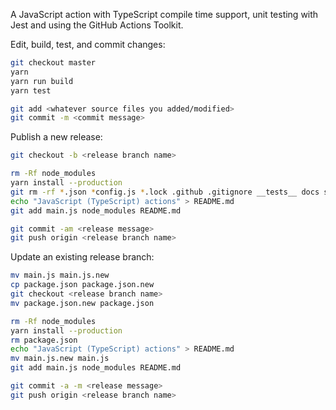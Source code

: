 A JavaScript action with TypeScript compile time support, unit testing with Jest and using the GitHub Actions Toolkit.

Edit, build, test, and commit changes:

```bash
git checkout master
yarn
yarn run build
yarn test

git add <whatever source files you added/modified>
git commit -m <commit message>
```

Publish a new release:

```bash
git checkout -b <release branch name>

rm -Rf node_modules
yarn install --production
git rm -rf *.json *config.js *.lock .github .gitignore __tests__ docs src README.md
echo "JavaScript (TypeScript) actions" > README.md
git add main.js node_modules README.md

git commit -am <release message>
git push origin <release branch name>
```

Update an existing release branch:

```bash
mv main.js main.js.new
cp package.json package.json.new
git checkout <release branch name>
mv package.json.new package.json

rm -Rf node_modules
yarn install --production
rm package.json
echo "JavaScript (TypeScript) actions" > README.md
mv main.js.new main.js
git add main.js node_modules README.md

git commit -a -m <release message>
git push origin <release branch name>
```
